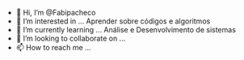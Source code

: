 - 👋 Hi, I’m @Fabipacheco
- 👀 I’m interested in ... Aprender sobre códigos e algoritmos
- 🌱 I’m currently learning ... Análise e  Desenvolvimento de sistemas
- 💞️ I’m looking to collaborate on ...
- 📫 How to reach me ...

<!---
Fabipacheco/Fabipacheco is a ✨ special ✨ repository because its `README.md` (this file) appears on your GitHub profile.
You can click the Preview link to take a look at your changes.
--->
